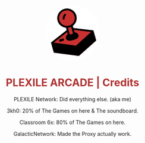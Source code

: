 
<p align="center">
<kbd>
<img style="border-radius:50%" height="150px" src="/images/plexilearcade.png">
</kbd>
</p>
<h1 align="center" style="color: #b03232;">PLEXILE ARCADE | Credits</h1>
<p align="center">PLEXILE Network: Did everything else. (aka me)</p>
<p align="center">3kh0: 20% of The Games on here & The soundboard.</p>
<p align="center">Classroom 6x: 80% of The Games on here.</p>
<p align="center">GalacticNetwork: Made the Proxy actually work.</p>
